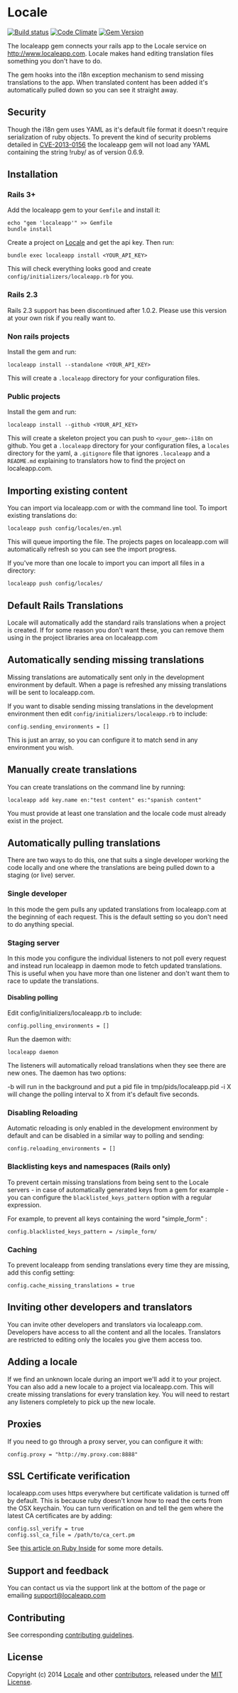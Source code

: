 # Locale

[![Build status](https://secure.travis-ci.org/Locale/localeapp.png)](http://travis-ci.org/Locale/localeapp)
[![Code Climate](https://codeclimate.com/github/Locale/localeapp.png)](https://codeclimate.com/github/Locale/localeapp)
[![Gem Version](https://badge.fury.io/rb/localeapp.png)](http://badge.fury.io/rb/localeapp)

The localeapp gem connects your rails app to the Locale service on http://www.localeapp.com. Locale makes hand editing translation files something you don't have to do.

The gem hooks into the i18n exception mechanism to send missing translations to the app. When translated content has been added it's automatically pulled down so you can see it straight away.

## Security

Though the i18n gem uses YAML as it's default file format it doesn't require serialization of ruby objects. To prevent the kind of security problems detailed in [CVE-2013-0156][1] the localeapp gem will not load any YAML containing the string !ruby/ as of version 0.6.9.

## Installation

### Rails 3+

Add the localeapp gem to your `Gemfile` and install it:

    echo "gem 'localeapp'" >> Gemfile
    bundle install

Create a project on [Locale](https://www.localeapp.com) and get the api key. Then run:

    bundle exec localeapp install <YOUR_API_KEY>

This will check everything looks good and create `config/initializers/localeapp.rb` for you.

### Rails 2.3

Rails 2.3 support has been discontinued after 1.0.2. Please use this
version at your own risk if you really want to.

### Non rails projects

Install the gem and run:

    localeapp install --standalone <YOUR_API_KEY>

This will create a `.localeapp` directory for your configuration files.

### Public projects

Install the gem and run:

    localeapp install --github <YOUR_API_KEY>

This will create a skeleton project you can push to `<your_gem>-i18n` on github.  You get a `.localeapp` directory for your configuration files, a `locales` directory for the yaml, a `.gitignore` file that ignores `.localeapp` and a `README.md` explaining to translators how to find the project on localeapp.com.

## Importing existing content

You can import via localeapp.com or with the command line tool. To import existing translations do:

    localeapp push config/locales/en.yml

This will queue importing the file. The projects pages on localeapp.com will automatically refresh so you can see the import progress.

If you've more than one locale to import you can import all files in a directory:

    localeapp push config/locales/

## Default Rails Translations

Locale will automatically add the standard rails translations when a project is created. If for some reason you don't want these, you can remove them using in the project libraries area on localeapp.com

## Automatically sending missing translations

Missing translations are automatically sent only in the development environment by default. When a page is refreshed any missing translations will be sent to localeapp.com.

If you want to disable sending missing translations in the development environment then edit `config/initializers/localeapp.rb` to include:

    config.sending_environments = []

This is just an array, so you can configure it to match send in any environment you wish.

## Manually create translations

You can create translations on the command line by running:

    localeapp add key.name en:"test content" es:"spanish content"

You must provide at least one translation and the locale code must already exist in the project.

## Automatically pulling translations

There are two ways to do this, one that suits a single developer working the code locally and one where the translations are being pulled down to a staging (or live) server.

### Single developer

In this mode the gem pulls any updated translations from localeapp.com at the beginning of each request. This is the default setting so you don't need to do anything special.

### Staging server

In this mode you configure the individual listeners to not poll every request and instead run localeapp in daemon mode to fetch updated translations. This is useful when you have more than one listener and don't want them to race to update the translations.

#### Disabling polling

Edit config/initializers/localeapp.rb to include:

    config.polling_environments = []

Run the daemon with:

    localeapp daemon

The listeners will automatically reload translations when they see there are new ones. The daemon has two options:

  -b will run in the background and put a pid file in tmp/pids/localeapp.pid
  -i X will change the polling interval to X from it's default five seconds.

### Disabling Reloading

Automatic reloading is only enabled in the development environment by default and can be disabled in a similar way to polling and sending:

    config.reloading_environments = []

### Blacklisting keys and namespaces (Rails only)

To prevent certain missing translations from being sent to the Locale servers - in case of automatically generated keys from a gem for example - you can configure the `blacklisted_keys_pattern` option with a regular expression.

For example, to prevent all keys containing the word "simple_form" :

    config.blacklisted_keys_pattern = /simple_form/

### Caching

To prevent localeapp from sending translations every time they are missing, add this config setting:

    config.cache_missing_translations = true

## Inviting other developers and translators

You can invite other developers and translators via localeapp.com.  Developers have access to all the content and all the locales. Translators are restricted to editing only the locales you give them access too.

## Adding a locale

If we find an unknown locale during an import we'll add it to your project. You can also add a new locale to a project via localeapp.com. This will create missing translations for every translation key. You will need to restart any listeners completely to pick up the new locale.

## Proxies

If you need to go through a proxy server, you can configure it with:

    config.proxy = "http://my.proxy.com:8888"

## SSL Certificate verification

localeapp.com uses https everywhere but certificate validation is turned off by default. This is because ruby doesn't know how to read the certs from the OSX keychain. You can turn verification on and tell the gem where the latest CA certificates are by adding:

    config.ssl_verify = true
    config.ssl_ca_file = /path/to/ca_cert.pm

See [this article on Ruby Inside][2] for some more details.

## Support and feedback

You can contact us via the support link at the bottom of the page or emailing support@localeapp.com

## Contributing

See corresponding [contributing guidelines][3].

## License

Copyright (c) 2014 [Locale][5] and other [contributors][6], released under the [MIT License][4].

[1]: https://groups.google.com/forum/?fromgroups=#!topic/rubyonrails-security/61bkgvnSGTQ
[2]: http://www.rubyinside.com/how-to-cure-nethttps-risky-default-https-behavior-4010.html
[3]: https://github.com/Locale/localeapp/blob/master/CONTRIBUTING.md
[4]: http://opensource.org/licenses/MIT
[5]: https://github.com/Locale
[6]: https://github.com/Locale/localeapp/graphs/contributors
